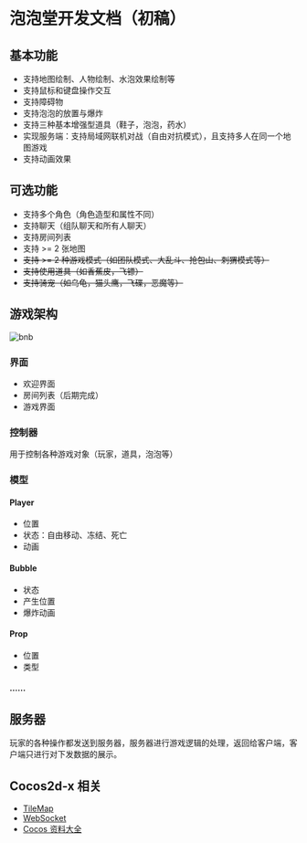 # 泡泡堂开发文档（初稿）

## 基本功能

- 支持地图绘制、人物绘制、水泡效果绘制等
- 支持鼠标和键盘操作交互
- 支持障碍物
- 支持泡泡的放置与爆炸
- 支持三种基本增强型道具（鞋子，泡泡，药水）
- 实现服务端：支持局域网联机对战（自由对抗模式），且支持多人在同一个地图游戏
- 支持动画效果




## 可选功能

- 支持多个角色（角色造型和属性不同）
- 支持聊天（组队聊天和所有人聊天）
- 支持房间列表
- 支持 >= 2 张地图
- ~~支持 >= 2 种游戏模式（如团队模式、大乱斗、抢包山、刺猬模式等）~~
- ~~支持使用道具（如香蕉皮，飞镖）~~
- ~~支持骑宠（如乌龟，猫头鹰，飞碟，恶魔等）~~

## 游戏架构

![bnb](C:\Users\giuem\Documents\泡泡堂\doc\pic\bnb.png)

### 界面

* 欢迎界面
* 房间列表（后期完成）
* 游戏界面

### 控制器

用于控制各种游戏对象（玩家，道具，泡泡等）

### 模型

#### Player

* 位置
* 状态：自由移动、冻结、死亡
* 动画

#### Bubble 

* 状态
* 产生位置
* 爆炸动画

#### Prop

* 位置
* 类型

#### ……

## 服务器

玩家的各种操作都发送到服务器，服务器进行游戏逻辑的处理，返回给客户端，客户端只进行对下发数据的展示。

## Cocos2d-x 相关

* [TileMap](http://www.cocos2d-x.org/wiki/TileMap)
* [WebSocket](http://www.cocos2d-x.org/docs/api-ref/cplusplus/v3x/d0/dab/classcocos2d_1_1network_1_1_web_socket.html)
* [Cocos 资料大全](https://fusijie.github.io/Cocos-Resource/index.html)
